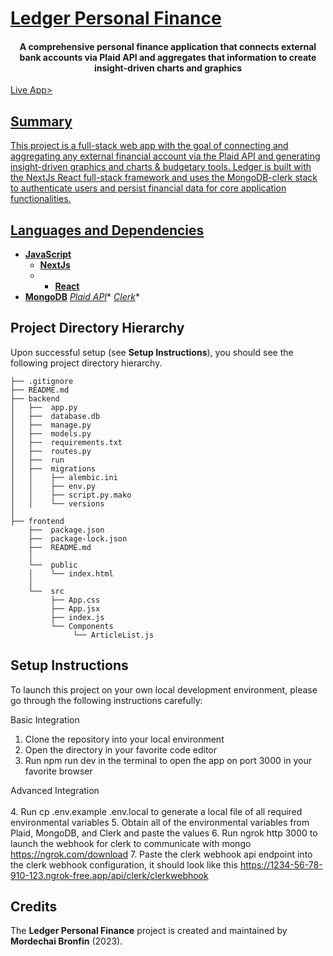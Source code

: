 

# [Ledger Personal Finance](https://www.ledgerpf.com/)

<h4 align="center">A comprehensive personal finance application that connects external bank accounts via Plaid API and aggregates that information to create insight-driven charts and graphics</h1>

 <a href="https://www.ledgerpf.com/">Live App>



## Summary

This project is a full-stack web app with the goal of connecting and aggregating any external financial account via the Plaid API and generating insight-driven graphics and charts & budgetary tools. Ledger is built with the NextJs React full-stack framework and uses the MongoDB-clerk stack to authenticate users and persist financial data for core application functionalities.

## Languages and Dependencies

* **[JavaScript](https://developer.mozilla.org/en-US/docs/Web/JavaScript)**
  * **[NextJs](https://nextjs.org/)**
  * * **[React](https://react.dev/)**
* **[MongoDB]()**
*[Plaid API](https://plaid.com/)**
*[Clerk](https://clerk.com/)**



## Project Directory Hierarchy

Upon successful setup (see **Setup Instructions**), you should see the following project directory hierarchy.

```
├── .gitignore
├── README.md
├── backend
│   ├──  app.py
│   ├──  database.db
│   ├──  manage.py
│   ├──  models.py
│   ├──  requirements.txt
│   ├──  routes.py
│   ├──  run
│   ├──  migrations
│   │    ├── alembic.ini
│   │    ├── env.py
│   │    ├── script.py.mako
│   │    └── versions
│
├── frontend
    ├──  package.json
    ├──  package-lock.json
    ├──  README.md
    │  
    └──  public 
    │    └── index.html
    │  
    └──  src
         ├── App.css
         ├── App.jsx
         ├── index.js
         └── Components
              └── ArticleList.js
```

## Setup Instructions

To launch this project on your own local development environment, please go through the following instructions carefully:

Basic Integration
1. Clone the repository into your local environment
2. Open the directory in your favorite code editor
3. Run npm run dev in the terminal to open the app on port 3000 in your favorite browser

Advanced Integration <br></br>
4. Run cp .env.example .env.local to generate a local file of all required environmental variables
5. Obtain all of the environmental variables from Plaid, MongoDB, and Clerk and paste the values
6. Run ngrok http 3000 to launch the webhook for clerk to communicate with mongo https://ngrok.com/download
7. Paste the clerk webhook api endpoint into the clerk webhook configuration, it should look like this https://1234-56-78-910-123.ngrok-free.app/api/clerk/clerkwebhook 


## Credits

The **Ledger Personal Finance** project is created and maintained by **Mordechai Bronfin** (2023).

